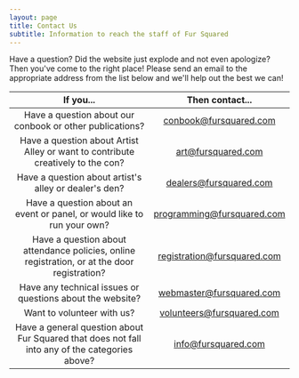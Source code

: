```yaml
---
layout: page
title: Contact Us
subtitle: Information to reach the staff of Fur Squared
---
```


Have a question? Did the website just explode and not even apologize? Then you've come to the right place! Please send an email to the appropriate address from the list below and we'll help out the best we can!

| If you... | Then contact... |
| :---: | :---: |
| Have a question about our conbook or other publications? | [conbook@fursquared.com](mailto:conbook@fursquared.com) |
| Have a question about Artist Alley or want to contribute creatively to the con? | [art@fursquared.com](mailto:art@fursquared.com) |
| Have a question about artist's alley or dealer's den? | [dealers@fursquared.com](mailto:dealers@fursquared.com) |
| Have a question about an event or panel, or would like to run your own? | [programming@fursquared.com](mailto:programming@fursquared.com) |
| Have a question about attendance policies, online registration, or at the door registration? | [registration@fursquared.com](mailto:registration@fursquared.com) |
| Have any technical issues or questions about the website? | [webmaster@fursquared.com](mailto:webmaster@fursquared.com) |
| Want to volunteer with us? | [volunteers@fursquared.com](mailto:volunteers@fursquared.com) |
|Have a general question about Fur Squared that does not fall into any of the categories above? | [info@fursquared.com](mailto:info@fursquared.com) |
